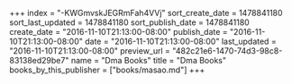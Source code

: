 +++
index = "-KWGmvskJEGRmFah4VVj"
sort_create_date = 1478841180
sort_last_updated = 1478841180
sort_publish_date = 1478841180
create_date = "2016-11-10T21:13:00-08:00"
publish_date = "2016-11-10T21:13:00-08:00"
date = "2016-11-10T21:13:00-08:00"
last_updated = "2016-11-10T21:13:00-08:00"
preview_url = "482c21e6-1470-74d3-98c8-83138ed29be7"
name = "Dma Books"
title = "Dma Books"
books_by_this_publisher = ["books/masao.md"]
+++
